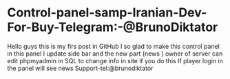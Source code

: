 # Control-panel-samp-Iranian-Dev-For-Buy-Telegram:-@BrunoDiktator
Hello guys this is my firs post in GitHub  I so glad to make this control panel in this panel I update side bar and the new part (news ) owner of server can edit phpmyadmin in SQL to change info in site  if you do this If player login in the panel will see news   Support-tel:@brunodiktator
